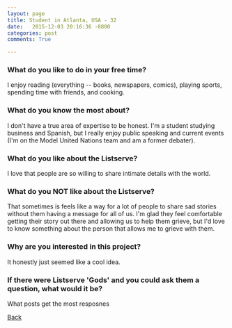 ```yaml
---
layout: page
title: Student in Atlanta, USA - 32
date:   2015-12-03 20:16:36 -0800
categories: post
comments: True

---
```


### What do you like to do in your free time?
<p>I enjoy reading (everything -- books, newspapers, comics), playing sports, spending time with friends, and cooking.</p>

### What do you know the most about?
<p>I don't have a true area of expertise to be honest. I'm a student studying business and Spanish, but I really enjoy public speaking and current events (I'm on the Model United Nations team and am a former debater).</p>

### What do you like about the Listserve?
<p>I love that people are so willing to share intimate details with the world.</p>

### What do you NOT like about the Listserve?
<p>That sometimes is feels like a way for a lot of people to share sad stories without them having a message for all of us. I'm glad they feel comfortable getting their story out there and allowing us to help them grieve, but I'd love to know something about the person that allows me to grieve with them.</p>

### Why are you interested in this project?
<p>It honestly just seemed like a cool idea.</p>

### If there were Listserve 'Gods' and you could ask them a question, what would it be?
<p>What posts get the most resposnes</p>

[Back][1]

[1]: /home/responders/all